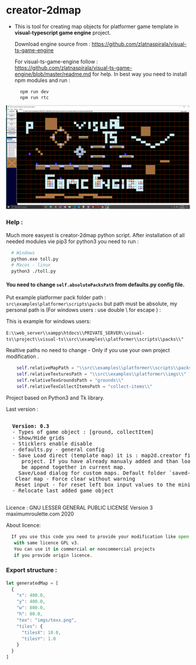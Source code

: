 # creator-2dmap #

 - This is tool for creating map objects for platformer game template
   in <b>visual-typescript game engine</b> project.

   Download engine source from :
     https://github.com/zlatnaspirala/visual-ts-game-engine

   For visual-ts-game-engine follow :
   https://github.com/zlatnaspirala/visual-ts-game-engine/blob/master/readme.md
   for help. In best way you need to install npm modules and run :
   ```
     npm run dev
     npm run rtc
   ```

![visualTSTools](https://github.com/zlatnaspirala/creator-2dmap/blob/master/creator-2d-map.image.png)

### Help : ###

 Much more easyest is creator-2dmap python script.
 After installation of all needed modules vie pip3 for python3 you need to run :

```bash
  # Windows
  python.exe toll.py
  # Macos - linux
  python3 ./toll.py
```

 #### You need to change `self.absolutePacksPath` from defaults.py config file. ####
 Put example platformer pack folder path :
  `src\examples\platformer\scripts\packs`
  but path must be absolute, my personal path is (For windows users : use double \ for escape ) :

  This is example for windows users:

  `E:\\web_server\\xampp\htdocs\\PRIVATE_SERVER\\visual-ts\\project\\visual-ts\\src\\examples\\platformer\\scripts\\packs\\"`

Realtive paths no need to change - Only if you use your own project modification .

```python
    self.relativeMapPath = "\\src\\examples\\platformer\\scripts\\packs\\"
    self.relativeTexturesPath = "\\src\\examples\\platformer\\imgs\\"
    self.relativeTexGroundsPath = "grounds\\"
    self.relativeTexCollectItemsPath = "collect-items\\"
```

Project based on Python3 and Tk library.


Last version :

<pre>

  <b>Version: 0.3</b>
  - Types of game object : [ground, collectItem]
  - Show/Hide grids
  - Sticklers enable disable
  - defaults.py - general config
  - Save Load direct (template map) it is : map2d.creator file in the root of
     project. If you have already manualy added and than load default map it will
     be append together in current map.
    Save/Load dialog for custom maps. Default folder `saved-maps/`
   Clear map - Force clear without warning
   Reset input - for reset left box input values to the minimum.
  - Relocate last added game object

</pre>

Licence :
  GNU LESSER GENERAL PUBLIC LICENSE Version 3
  maximumroulette.com 2020

  About licence:

```python
  If you use this code you need to provide your modification like open source
   with same licence GPL v3.
   You can use it in commercial or noncommercial projects
   if you provide origin licence.
```

### Export structure : ###

```javascript
let generatedMap = [
  {
    "x": 400.0,
    "y": 400.0,
    "w": 800.0,
    "h": 80.0,
    "tex": "imgs/texx.png",
    "tiles": {
      "tilesX": 10.0,
      "tilesY": 1.0
    }
  }
]
```

